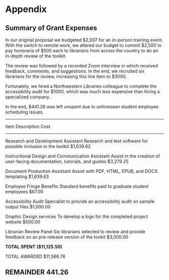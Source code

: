 # Appendix

## Summary of Grant Expenses

In our original proposal we budgeted \$2,007 for an in-person training event. With the switch to remote work, we altered our budget to commit \$2,500 to pay honoraria of \$500 each to librarians from across the country to do an in-depth review of the toolkit.

The review was followed by a recorded Zoom interview in which received feedback, comments, and suggestions. In the end, we recruited six librarians for the review, increasing this line item to \$3000.

Fortunately, we hired a Northwestern Libraries colleague to complete the accessibility audit for \$1000, which was much less expensive than hiring a specialized company.

In the end, \$441.26 was left unspent due to unforeseen student employee scheduling issues.

  ---------------------------------------------------------------------------------------------------------------------------------------------------------------------------
  Item                                               Description                                                                                      Cost
  -------------------------------------------------- ------------------------------------------------------------------------------------------------ -----------------------
  Research and Development Assistant                 Research and test software for possible inclusion in the toolkit                                 \$1,639.62

  Instructional Design and Communication Assistant   Assist in the creation of user-facing documentation, tutorials, and guides                       \$3,279.25

  Document Production Assistant                      Assist with PDF, HTML, EPUB, and DOCX templating                                                 \$1,639.63

  Employee Fringe Benefits                           Standard benefits paid to graduate student employees                                             \$67.00

  Accessibility Audit                                Specialist to provide an accessibility audit on sample output files                              \$1,000.00

  Graphic Design services                            To develop a logo for the completed project website                                              \$500.00

  Librarian Review Panel                             Six librarians selected to review and provide feedback on an pre-release version of the tookit   \$3,000.00

  **TOTAL SPENT**                                                                                                                                     **(\$11,125.50)**

  TOTAL AWARDED                                                                                                                                       \$11,566.76

  REMAINDER                                                                                                                                           441.26
  ---------------------------------------------------------------------------------------------------------------------------------------------------------------------------
